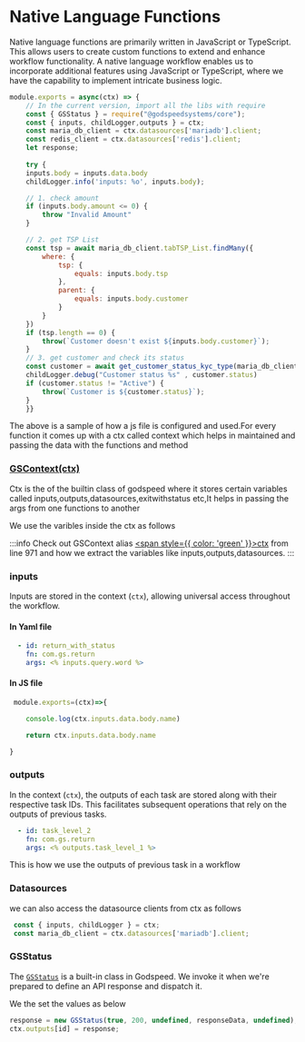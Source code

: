 # Native Language Functions

Native language functions are primarily written in JavaScript or TypeScript. This allows users to create custom functions to extend and enhance workflow functionality.
A native language workflow enables us to incorporate additional features using JavaScript or TypeScript, where we have the capability to implement intricate business logic.

```js
module.exports = async(ctx) => {
    // In the current version, import all the libs with require
    const { GSStatus } = require("@godspeedsystems/core");
    const { inputs, childLogger,outputs } = ctx;
    const maria_db_client = ctx.datasources['mariadb'].client;
    const redis_client = ctx.datasources['redis'].client;
    let response;
    
    try {
    inputs.body = inputs.data.body
    childLogger.info('inputs: %o', inputs.body);

    // 1. check amount
    if (inputs.body.amount <= 0) {
        throw "Invalid Amount"
    }

    // 2. get TSP List
    const tsp = await maria_db_client.tabTSP_List.findMany({
        where: {
            tsp: {
                equals: inputs.body.tsp
            },
            parent: {
                equals: inputs.body.customer
            }
        }
    })
    if (tsp.length == 0) {
        throw(`Customer doesn't exist ${inputs.body.customer}`);
    }
    // 3. get customer and check its status
    const customer = await get_customer_status_kyc_type(maria_db_client, redis_client, inputs.body.customer);
    childLogger.debug("Customer status %s" , customer.status)
    if (customer.status != "Active") {
        throw(`Customer is ${customer.status}`);
    }
    }}

```

The above is a sample of how a js file is configured and used.For every function it comes up with a ctx called context which helps in maintained and passing the data with the functions and method

### [GSContext(ctx)](https://github.com/godspeedsystems/gs-node-service/blob/v2/src/core/interfaces.ts)

Ctx is the of the builtin class of godspeed where it stores certain variables called inputs,outputs,datasources,exitwithstatus etc,It helps in passing the args from one functions to another

We use the varibles inside the ctx as follows

:::info Check out GSContext alias [<span style={{ color: 'green' }}>ctx</span>](https://github.com/godspeedsystems/gs-node-service/blob/v2/src/core/interfaces.ts) from line 971 and how we extract the variables like inputs,outputs,datasources.
:::



### inputs

Inputs are stored in the context (`ctx`), allowing universal access throughout the workflow.

#### In Yaml file

```yaml
  - id: return_with_status
    fn: com.gs.return 
    args: <% inputs.query.word %>
```

#### In JS file

```js
 module.exports=(ctx)=>{

    console.log(ctx.inputs.data.body.name)

    return ctx.inputs.data.body.name

}
```


### outputs

In the context (`ctx`), the outputs of each task are stored along with their respective task IDs. This facilitates subsequent operations that rely on the outputs of previous tasks.

```yaml
  - id: task_level_2
    fn: com.gs.return
    args: <% outputs.task_level_1 %>
```
This is how we use the outputs of previous task in a workflow


### Datasources

we can also access the datasource clients from ctx as follows

```js
 const { inputs, childLogger } = ctx;
 const maria_db_client = ctx.datasources['mariadb'].client;

```

### GSStatus

The [`GSStatus`](https://github.com/godspeedsystems/gs-node-service/blob/v2/src/core/interfaces.ts) is a built-in class in Godspeed. We invoke it when we're prepared to define an API response and dispatch it.

We the set the values as below

```js
response = new GSStatus(true, 200, undefined, responseData, undefined);
ctx.outputs[id] = response;
```